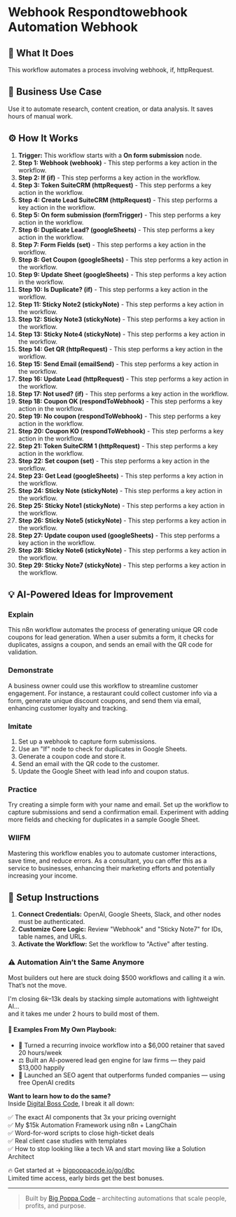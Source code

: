 # Webhook Respondtowebhook Automation Webhook

## 🚀 What It Does
This workflow automates a process involving webhook, if, httpRequest.

## 💼 Business Use Case
Use it to automate research, content creation, or data analysis. It saves hours of manual work.

## ⚙️ How It Works
1.  **Trigger:** This workflow starts with a **On form submission** node.
2. **Step 1: Webhook (webhook)** - This step performs a key action in the workflow.
3. **Step 2: If (if)** - This step performs a key action in the workflow.
4. **Step 3: Token SuiteCRM (httpRequest)** - This step performs a key action in the workflow.
5. **Step 4: Create Lead SuiteCRM (httpRequest)** - This step performs a key action in the workflow.
6. **Step 5: On form submission (formTrigger)** - This step performs a key action in the workflow.
7. **Step 6: Duplicate Lead? (googleSheets)** - This step performs a key action in the workflow.
8. **Step 7: Form Fields (set)** - This step performs a key action in the workflow.
9. **Step 8: Get Coupon (googleSheets)** - This step performs a key action in the workflow.
10. **Step 9: Update Sheet (googleSheets)** - This step performs a key action in the workflow.
11. **Step 10: Is Duplicate? (if)** - This step performs a key action in the workflow.
12. **Step 11: Sticky Note2 (stickyNote)** - This step performs a key action in the workflow.
13. **Step 12: Sticky Note3 (stickyNote)** - This step performs a key action in the workflow.
14. **Step 13: Sticky Note4 (stickyNote)** - This step performs a key action in the workflow.
15. **Step 14: Get QR (httpRequest)** - This step performs a key action in the workflow.
16. **Step 15: Send Email (emailSend)** - This step performs a key action in the workflow.
17. **Step 16: Update Lead (httpRequest)** - This step performs a key action in the workflow.
18. **Step 17: Not used? (if)** - This step performs a key action in the workflow.
19. **Step 18: Coupon OK (respondToWebhook)** - This step performs a key action in the workflow.
20. **Step 19: No coupon (respondToWebhook)** - This step performs a key action in the workflow.
21. **Step 20: Coupon KO (respondToWebhook)** - This step performs a key action in the workflow.
22. **Step 21: Token SuiteCRM 1 (httpRequest)** - This step performs a key action in the workflow.
23. **Step 22: Set coupon (set)** - This step performs a key action in the workflow.
24. **Step 23: Get Lead (googleSheets)** - This step performs a key action in the workflow.
25. **Step 24: Sticky Note (stickyNote)** - This step performs a key action in the workflow.
26. **Step 25: Sticky Note1 (stickyNote)** - This step performs a key action in the workflow.
27. **Step 26: Sticky Note5 (stickyNote)** - This step performs a key action in the workflow.
28. **Step 27: Update coupon used (googleSheets)** - This step performs a key action in the workflow.
29. **Step 28: Sticky Note6 (stickyNote)** - This step performs a key action in the workflow.
30. **Step 29: Sticky Note7 (stickyNote)** - This step performs a key action in the workflow.

## 💡 AI-Powered Ideas for Improvement
### Explain
This n8n workflow automates the process of generating unique QR code coupons for lead generation. When a user submits a form, it checks for duplicates, assigns a coupon, and sends an email with the QR code for validation.

### Demonstrate
A business owner could use this workflow to streamline customer engagement. For instance, a restaurant could collect customer info via a form, generate unique discount coupons, and send them via email, enhancing customer loyalty and tracking.

### Imitate
1. Set up a webhook to capture form submissions.
2. Use an "If" node to check for duplicates in Google Sheets.
3. Generate a coupon code and store it.
4. Send an email with the QR code to the customer.
5. Update the Google Sheet with lead info and coupon status.

### Practice
Try creating a simple form with your name and email. Set up the workflow to capture submissions and send a confirmation email. Experiment with adding more fields and checking for duplicates in a sample Google Sheet.

### WIIFM
Mastering this workflow enables you to automate customer interactions, save time, and reduce errors. As a consultant, you can offer this as a service to businesses, enhancing their marketing efforts and potentially increasing your income.

## 🔧 Setup Instructions
1. **Connect Credentials:** OpenAI, Google Sheets, Slack, and other nodes must be authenticated.
2. **Customize Core Logic:** Review "Webhook" and "Sticky Note7" for IDs, table names, and URLs.
3. **Activate the Workflow:** Set the workflow to "Active" after testing.

### ⚠️ Automation Ain’t the Same Anymore

Most builders out here are stuck doing $500 workflows and calling it a win.  
That’s not the move.  

I'm closing $6k–$13k deals by stacking simple automations with lightweight AI...  
and it takes me under 2 hours to build most of them.

#### 🧠 Examples From My Own Playbook:
- 🔁 Turned a recurring invoice workflow into a $6,000 retainer that saved 20 hours/week  
- ⚖️ Built an AI-powered lead gen engine for law firms — they paid $13,000 happily  
- 🚀 Launched an SEO agent that outperforms funded companies — using free OpenAI credits  

**Want to learn how to do the same?**  
Inside [Digital Boss Code](https://bigpoppacode.io/go/dbc), I break it all down:

✅ The exact AI components that 3x your pricing overnight  
✅ My $15k Automation Framework using n8n + LangChain  
✅ Word-for-word scripts to close high-ticket deals  
✅ Real client case studies with templates  
✅ How to stop looking like a tech VA and start moving like a Solution Architect  

🔥 Get started at → [bigpoppacode.io/go/dbc](https://bigpoppacode.io/go/dbc)  
Limited time access, early birds get the best bonuses.

---
> Built by [Big Poppa Code](https://bigpoppacode.io) – architecting automations that scale people, profits, and purpose.
